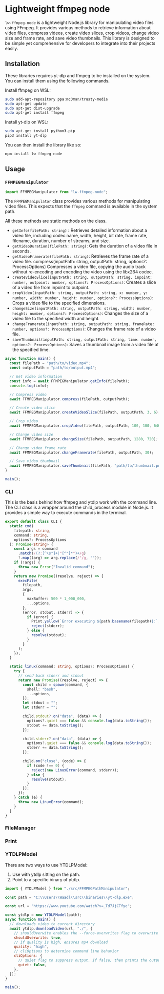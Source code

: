 # Lightweight ffmpeg node

`lw-ffmpeg-node` is a lightweight Node.js library for manipulating video files using FFmpeg. It provides various methods to retrieve information about video files, compress videos, create video slices, crop videos, change video size and frame rate, and save video thumbnails. This library is designed to be simple yet comprehensive for developers to integrate into their projects easily.

## Installation

These libraries requires yt-dlp and ffmpeg to be installed on the system. You can install them using the following commands.

Install ffmpeg on WSL:

```bash
sudo add-apt-repository ppa:mc3man/trusty-media
sudo apt-get update
sudo apt-get dist-upgrade
sudo apt-get install ffmpeg
```

Install yt-dlp on WSL:

```bash
sudo apt-get install python3-pip
pip3 install yt-dlp
```

You can then install the library like so:

```bash
npm install lw-ffmpeg-node
```

## Usage

### `FFMPEGManipulator`

```javascript
import FFMPEGManipulator from "lw-ffmpeg-node";
```

The `FFMPEGManipulator` class provides various methods for manipulating video files. This expects that the `ffmpeg` command is available in the system path.

All these methods are static methods on the class.

- `getInfo(filePath: string)` : Retrieves detailed information about a video file, including codec name, width, height, bit rate, frame rate, filename, duration, number of streams, and size.
- `getVideoDuration(filePath: string)`: Gets the duration of a video file in seconds.
- `getVideoFramerate(filePath: string)`: Retrieves the frame rate of a video file.
  compress(inputPath: string, outputPath: string, options?: ProcessOptions)
  Compresses a video file, copying the audio track without re-encoding and encoding the video using the libx264 codec.
- `createVideoSlice(inputPath: string, outputPath: string, inpoint: number, outpoint: number, options?: ProcessOptions)`: Creates a slice of a video file from inpoint to outpoint.
- `cropVideo(inputPath: string, outputPath: string, x: number, y: number, width: number, height: number, options?: ProcessOptions)`: Crops a video file to the specified dimensions.
- `changeSize(inputPath: string, outputPath: string, width: number, height: number, options?: ProcessOptions)`: Changes the size of a video file to the specified width and height.
- `changeFramerate(inputPath: string, outputPath: string, frameRate: number, options?: ProcessOptions)`: Changes the frame rate of a video file.
- `saveThumbnail(inputPath: string, outputPath: string, time: number, options?: ProcessOptions)`:
  Saves a thumbnail image from a video file at the specified time.

```javascript
async function main() {
  const filePath = "path/to/video.mp4";
  const outputPath = "path/to/output.mp4";

  // Get video information
  const info = await FFMPEGManipulator.getInfo(filePath);
  console.log(info);

  // Compress video
  await FFMPEGManipulator.compress(filePath, outputPath);

  // Create video slice
  await FFMPEGManipulator.createVideoSlice(filePath, outputPath, 3, 6);

  // Crop video
  await FFMPEGManipulator.cropVideo(filePath, outputPath, 100, 100, 640, 480);

  // Change video size
  await FFMPEGManipulator.changeSize(filePath, outputPath, 1280, 720);

  // Change video frame rate
  await FFMPEGManipulator.changeFramerate(filePath, outputPath, 30);

  // Save video thumbnail
  await FFMPEGManipulator.saveThumbnail(filePath, "path/to/thumbnail.png", 10);
}

main();
```

### CLI

This is the basis behind how ffmpeg and ytdlp work with the command line. The CLI class is a wrapper around the child_process module in Node.js. It provides a simple way to execute commands in the terminal.

```ts
export default class CLI {
  static cmd(
    filepath: string,
    command: string,
    options?: ProcessOptions
  ): Promise<string> {
    const args = command
      .match(/(?:[^\s"]+|"[^"]*")+/g)
      ?.map((arg) => arg.replace(/"/g, ""));
    if (!args) {
      throw new Error("Invalid command");
    }
    return new Promise((resolve, reject) => {
      execFile(
        filepath,
        args,
        {
          maxBuffer: 500 * 1_000_000,
          ...options,
        },
        (error, stdout, stderr) => {
          if (error) {
            Print.yellow(`Error executing ${path.basename(filepath)}:`, error);
            reject(stderr);
          } else {
            resolve(stdout);
          }
        }
      );
    });
  }

  static linux(command: string, options?: ProcessOptions) {
    try {
      // send back stderr and stdout
      return new Promise((resolve, reject) => {
        const child = spawn(command, {
          shell: "bash",
          ...options,
        });
        let stdout = "";
        let stderr = "";

        child.stdout?.on("data", (data) => {
          options?.quiet === false && console.log(data.toString());
          stdout += data.toString();
        });

        child.stderr?.on("data", (data) => {
          options?.quiet === false && console.log(data.toString());
          stderr += data.toString();
        });

        child.on("close", (code) => {
          if (code !== 0) {
            reject(new LinuxError(command, stderr));
          } else {
            resolve(stdout);
          }
        });
      });
    } catch (e) {
      throw new LinuxError(command);
    }
  }
}
```

### FileManager

### Print

### YTDLPModel

There are two ways to use YTDLPModel:

1. Use with ytdlp sitting on the path.
2. Point to a specific binary of ytdlp.

```javascript
import { YTDLPModel } from "./src/FFMPEGPathManipulator";

const path = "C:\\Users\\Waadl\\src\\binaries\\yt-dlp.exe";

const url = "https://www.youtube.com/watch?v=_Td7JjCTfyc";

const ytdlp = new YTDLPModel(path);
async function main() {
  // downloads video to current directory
  await ytdlp.downloadVideo(url, "./", {
    // shouldOverwite enables the --force-overwrites flag to overwrite downloading same video
    shouldOverwrite: true,
    // if quality is high, ensures mp4 download
    quality: "high",
    // cliOptions to determine command line behavior
    cliOptions: {
      // quiet flag to suppress output. If false, then prints the output as it comes
      quiet: false,
    },
  });
}

main();
```
